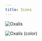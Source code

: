 ```yaml
---
title: Icons
---
```


![Oxalis](../images/oxalis.svg)

![Oxalis (color)](../images/oxalis-color.svg)
